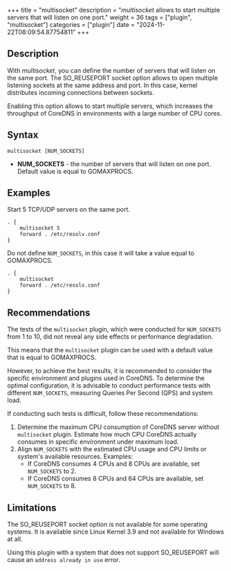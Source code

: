 +++
title = "multisocket"
description = "*multisocket* allows to start multiple servers that will listen on one port."
weight = 36
tags = ["plugin", "multisocket"]
categories = ["plugin"]
date = "2024-11-22T08:09:54.87754811"
+++

## Description

With *multisocket*, you can define the number of servers that will listen on the same port. The SO_REUSEPORT socket 
option allows to open multiple listening sockets at the same address and port. In this case, kernel distributes incoming 
connections between sockets.

Enabling this option allows to start multiple servers, which increases the throughput of CoreDNS in environments with a 
large number of CPU cores.

## Syntax

~~~
multisocket [NUM_SOCKETS]
~~~

* **NUM_SOCKETS** - the number of servers that will listen on one port. Default value is equal to GOMAXPROCS.

## Examples

Start 5 TCP/UDP servers on the same port.

~~~ corefile
. {
	multisocket 5
	forward . /etc/resolv.conf
}
~~~

Do not define `NUM_SOCKETS`, in this case it will take a value equal to GOMAXPROCS.

~~~ corefile
. {
	multisocket
	forward . /etc/resolv.conf
}
~~~

## Recommendations

The tests of the `multisocket` plugin, which were conducted for `NUM_SOCKETS` from 1 to 10, did not reveal any side 
effects or performance degradation.

This means that the `multisocket` plugin can be used with a default value that is equal to GOMAXPROCS.

However, to achieve the best results, it is recommended to consider the specific environment and plugins used in 
CoreDNS. To determine the optimal configuration, it is advisable to conduct performance tests with different 
`NUM_SOCKETS`, measuring Queries Per Second (QPS) and system load.

If conducting such tests is difficult, follow these recommendations:
1. Determine the maximum CPU consumption of CoreDNS server without `multisocket` plugin. Estimate how much CPU CoreDNS
   actually consumes in specific environment under maximum load.
2. Align `NUM_SOCKETS` with the estimated CPU usage and CPU limits or system's available resources.
   Examples:
   - If CoreDNS consumes 4 CPUs and 8 CPUs are available, set `NUM_SOCKETS` to 2.
   - If CoreDNS consumes 8 CPUs and 64 CPUs are available, set `NUM_SOCKETS` to 8.

## Limitations

The SO_REUSEPORT socket option is not available for some operating systems. It is available since Linux Kernel 3.9 and 
not available for Windows at all.

Using this plugin with a system that does not support SO_REUSEPORT will cause an `address already in use` error.
